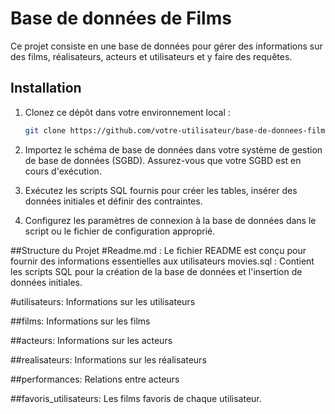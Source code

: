 # Base de données de Films

Ce projet consiste en une base de données pour gérer des informations sur des films, réalisateurs, acteurs et utilisateurs et y faire des requêtes.

## Installation

1. Clonez ce dépôt dans votre environnement local :

   ```bash
   git clone https://github.com/votre-utilisateur/base-de-donnees-films.git](https://github.com/simplon-lille-csharp-dotnet/streaming---      kalilou)https://github.com/simplon-lille-csharp-dotnet/streaming---kalilou

2. Importez le schéma de base de données dans votre système de gestion de base de données (SGBD). Assurez-vous que votre SGBD est en cours d'exécution.

3. Exécutez les scripts SQL fournis pour créer les tables, insérer des données initiales et définir des contraintes.

4. Configurez les paramètres de connexion à la base de données dans le script ou le fichier de configuration approprié.

##Structure du Projet
#Readme.md : Le fichier README est conçu pour fournir des informations essentielles aux utilisateurs
movies.sql : Contient les scripts SQL pour la création de la base de données et l'insertion de données initiales.

#utilisateurs: Informations sur les utilisateurs

##films: Informations sur les films

##acteurs: Informations sur les acteurs

##realisateurs: Informations sur les réalisateurs

##performances: Relations entre acteurs

##favoris_utilisateurs: Les films favoris de chaque utilisateur.
